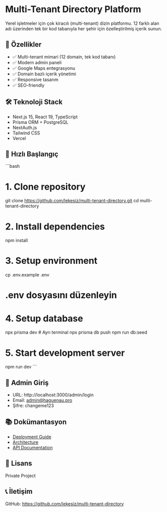 # Multi-Tenant Directory Platform

Yerel işletmeler için çok kiracılı (multi-tenant) dizin platformu. 12 farklı alan adı üzerinden tek bir kod tabanıyla her şehir için özelleştirilmiş içerik sunun.

## 🚀 Özellikler

- ✅ Multi-tenant mimari (12 domain, tek kod tabanı)
- ✅ Modern admin paneli
- ✅ Google Maps entegrasyonu
- ✅ Domain bazlı içerik yönetimi
- ✅ Responsive tasarım
- ✅ SEO-friendly

## 🛠️ Teknoloji Stack

- Next.js 15, React 19, TypeScript
- Prisma ORM + PostgreSQL
- NextAuth.js
- Tailwind CSS
- Vercel

## 🚀 Hızlı Başlangıç

\`\`\`bash
# 1. Clone repository
git clone https://github.com/lekesiz/multi-tenant-directory.git
cd multi-tenant-directory

# 2. Install dependencies
npm install

# 3. Setup environment
cp .env.example .env
# .env dosyasını düzenleyin

# 4. Setup database
npx prisma dev  # Ayrı terminal
npx prisma db push
npm run db:seed

# 5. Start development server
npm run dev
\`\`\`

## 🔑 Admin Giriş

- URL: http://localhost:3000/admin/login
- Email: admin@haguenau.pro
- Şifre: changeme123

## 📚 Dokümantasyon

- [Deployment Guide](./DEPLOYMENT_GUIDE.md)
- [Architecture](./ARCHITECTURE.md)
- [API Documentation](./docs/API.md)

## 📄 Lisans

Private Project

## 📞 İletişim

GitHub: https://github.com/lekesiz/multi-tenant-directory

